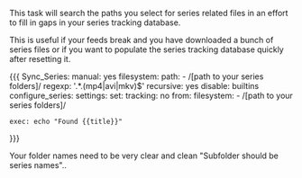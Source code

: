 This task will search the paths you select for series related files in an effort to fill in gaps in your series tracking database.

This is useful if your feeds break and you have downloaded a bunch of series files or if you want to populate the series tracking database quickly after resetting it.

{{{
  Sync_Series:
    manual: yes
    filesystem:
      path:
        - /[path to your series folders]/
      regexp: '.*\.(mp4|avi|mkv)$'
      recursive: yes
    disable: builtins
    configure_series:
      settings:
        set:
          tracking: no
      from:
        filesystem:
          - /[path to your series folders]/

    exec: echo "Found {{title}}"
}}}

Your folder names need to be very clear and clean "Subfolder should be series names".. 